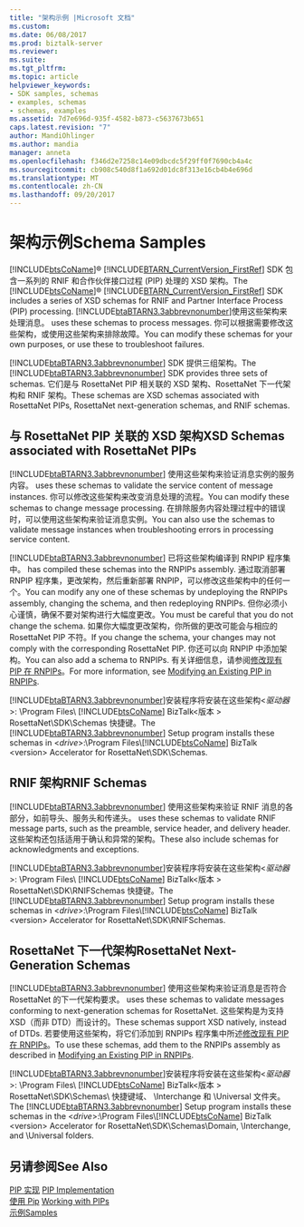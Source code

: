 ```yaml
---
title: "架构示例 |Microsoft 文档"
ms.custom: 
ms.date: 06/08/2017
ms.prod: biztalk-server
ms.reviewer: 
ms.suite: 
ms.tgt_pltfrm: 
ms.topic: article
helpviewer_keywords:
- SDK samples, schemas
- examples, schemas
- schemas, examples
ms.assetid: 7d7e696d-935f-4582-b873-c5637673b651
caps.latest.revision: "7"
author: MandiOhlinger
ms.author: mandia
manager: anneta
ms.openlocfilehash: f346d2e7258c14e09dbcdc5f29ff0f7690cb4a4c
ms.sourcegitcommit: cb908c540d8f1a692d01dc8f313e16cb4b4e696d
ms.translationtype: MT
ms.contentlocale: zh-CN
ms.lasthandoff: 09/20/2017
---
```

# <a name="schema-samples"></a><span data-ttu-id="461f5-102">架构示例</span><span class="sxs-lookup"><span data-stu-id="461f5-102">Schema Samples</span></span>
<span data-ttu-id="461f5-103">[!INCLUDE[btsCoName](../../includes/btsconame-md.md)]® [!INCLUDE[BTARN_CurrentVersion_FirstRef](../../includes/btarn-currentversion-firstref-md.md)] SDK 包含一系列的 RNIF 和合作伙伴接口过程 (PIP) 处理的 XSD 架构。</span><span class="sxs-lookup"><span data-stu-id="461f5-103">The [!INCLUDE[btsCoName](../../includes/btsconame-md.md)]® [!INCLUDE[BTARN_CurrentVersion_FirstRef](../../includes/btarn-currentversion-firstref-md.md)] SDK includes a series of XSD schemas for RNIF and Partner Interface Process (PIP) processing.</span></span> [!INCLUDE[btaBTARN3.3abbrevnonumber](../../includes/btabtarn3-3abbrevnonumber-md.md)]<span data-ttu-id="461f5-104">使用这些架构来处理消息。</span><span class="sxs-lookup"><span data-stu-id="461f5-104"> uses these schemas to process messages.</span></span> <span data-ttu-id="461f5-105">你可以根据需要修改这些架构，或使用这些架构来排除故障。</span><span class="sxs-lookup"><span data-stu-id="461f5-105">You can modify these schemas for your own purposes, or use these to troubleshoot failures.</span></span>  
  
 <span data-ttu-id="461f5-106">[!INCLUDE[btaBTARN3.3abbrevnonumber](../../includes/btabtarn3-3abbrevnonumber-md.md)] SDK 提供三组架构。</span><span class="sxs-lookup"><span data-stu-id="461f5-106">The [!INCLUDE[btaBTARN3.3abbrevnonumber](../../includes/btabtarn3-3abbrevnonumber-md.md)] SDK provides three sets of schemas.</span></span> <span data-ttu-id="461f5-107">它们是与 RosettaNet PIP 相关联的 XSD 架构、RosettaNet 下一代架构和 RNIF 架构。</span><span class="sxs-lookup"><span data-stu-id="461f5-107">These schemas are XSD schemas associated with RosettaNet PIPs, RosettaNet next-generation schemas, and RNIF schemas.</span></span>  
  
## <a name="xsd-schemas-associated-with-rosettanet-pips"></a><span data-ttu-id="461f5-108">与 RosettaNet PIP 关联的 XSD 架构</span><span class="sxs-lookup"><span data-stu-id="461f5-108">XSD Schemas associated with RosettaNet PIPs</span></span>  
 [!INCLUDE[btaBTARN3.3abbrevnonumber](../../includes/btabtarn3-3abbrevnonumber-md.md)]<span data-ttu-id="461f5-109"> 使用这些架构来验证消息实例的服务内容。</span><span class="sxs-lookup"><span data-stu-id="461f5-109"> uses these schemas to validate the service content of message instances.</span></span> <span data-ttu-id="461f5-110">你可以修改这些架构来改变消息处理的流程。</span><span class="sxs-lookup"><span data-stu-id="461f5-110">You can modify these schemas to change message processing.</span></span> <span data-ttu-id="461f5-111">在排除服务内容处理过程中的错误时，可以使用这些架构来验证消息实例。</span><span class="sxs-lookup"><span data-stu-id="461f5-111">You can also use the schemas to validate message instances when troubleshooting errors in processing service content.</span></span>  
  
 [!INCLUDE[btaBTARN3.3abbrevnonumber](../../includes/btabtarn3-3abbrevnonumber-md.md)]<span data-ttu-id="461f5-112"> 已将这些架构编译到 RNPIP 程序集中。</span><span class="sxs-lookup"><span data-stu-id="461f5-112"> has compiled these schemas into the RNPIPs assembly.</span></span> <span data-ttu-id="461f5-113">通过取消部署 RNPIP 程序集，更改架构，然后重新部署 RNPIP，可以修改这些架构中的任何一个。</span><span class="sxs-lookup"><span data-stu-id="461f5-113">You can modify any one of these schemas by undeploying the RNPIPs assembly, changing the schema, and then redeploying RNPIPs.</span></span> <span data-ttu-id="461f5-114">但你必须小心谨慎，确保不要对架构进行大幅度更改。</span><span class="sxs-lookup"><span data-stu-id="461f5-114">You must be careful that you do not change the schema.</span></span> <span data-ttu-id="461f5-115">如果你大幅度更改架构，你所做的更改可能会与相应的 RosettaNet PIP 不符。</span><span class="sxs-lookup"><span data-stu-id="461f5-115">If you change the schema, your changes may not comply with the corresponding RosettaNet PIP.</span></span> <span data-ttu-id="461f5-116">你还可以向 RNPIP 中添加架构。</span><span class="sxs-lookup"><span data-stu-id="461f5-116">You can also add a schema to RNPIPs.</span></span> <span data-ttu-id="461f5-117">有关详细信息，请参阅[修改现有 PIP 在 RNPIPs](../../adapters-and-accelerators/accelerator-rosettanet/modifying-an-existing-pip-in-rnpips.md)。</span><span class="sxs-lookup"><span data-stu-id="461f5-117">For more information, see [Modifying an Existing PIP in RNPIPs](../../adapters-and-accelerators/accelerator-rosettanet/modifying-an-existing-pip-in-rnpips.md).</span></span>  
  
 <span data-ttu-id="461f5-118">[!INCLUDE[btaBTARN3.3abbrevnonumber](../../includes/btabtarn3-3abbrevnonumber-md.md)]安装程序将安装在这些架构\<*驱动器*>: \Program Files\\ [!INCLUDE[btsCoName](../../includes/btsconame-md.md)] BizTalk\<版本 > RosettaNet\SDK\Schemas 快捷键。</span><span class="sxs-lookup"><span data-stu-id="461f5-118">The [!INCLUDE[btaBTARN3.3abbrevnonumber](../../includes/btabtarn3-3abbrevnonumber-md.md)] Setup program installs these schemas in \<*drive*>:\Program Files\\[!INCLUDE[btsCoName](../../includes/btsconame-md.md)] BizTalk \<version> Accelerator for RosettaNet\SDK\Schemas.</span></span>  
  
## <a name="rnif-schemas"></a><span data-ttu-id="461f5-119">RNIF 架构</span><span class="sxs-lookup"><span data-stu-id="461f5-119">RNIF Schemas</span></span>  
 [!INCLUDE[btaBTARN3.3abbrevnonumber](../../includes/btabtarn3-3abbrevnonumber-md.md)]<span data-ttu-id="461f5-120"> 使用这些架构来验证 RNIF 消息的各部分，如前导头、服务头和传递头。</span><span class="sxs-lookup"><span data-stu-id="461f5-120"> uses these schemas to validate RNIF message parts, such as the preamble, service header, and delivery header.</span></span> <span data-ttu-id="461f5-121">这些架构还包括适用于确认和异常的架构。</span><span class="sxs-lookup"><span data-stu-id="461f5-121">These also include schemas for acknowledgments and exceptions.</span></span>  
  
 <span data-ttu-id="461f5-122">[!INCLUDE[btaBTARN3.3abbrevnonumber](../../includes/btabtarn3-3abbrevnonumber-md.md)]安装程序将安装在这些架构\<*驱动器*>: \Program Files\\ [!INCLUDE[btsCoName](../../includes/btsconame-md.md)] BizTalk\<版本 > RosettaNet\SDK\RNIFSchemas 快捷键。</span><span class="sxs-lookup"><span data-stu-id="461f5-122">The [!INCLUDE[btaBTARN3.3abbrevnonumber](../../includes/btabtarn3-3abbrevnonumber-md.md)] Setup program installs these schemas in \<*drive*>:\Program Files\\[!INCLUDE[btsCoName](../../includes/btsconame-md.md)] BizTalk \<version> Accelerator for RosettaNet\SDK\RNIFSchemas.</span></span>  
  
## <a name="rosettanet-next-generation-schemas"></a><span data-ttu-id="461f5-123">RosettaNet 下一代架构</span><span class="sxs-lookup"><span data-stu-id="461f5-123">RosettaNet Next-Generation Schemas</span></span>  
 [!INCLUDE[btaBTARN3.3abbrevnonumber](../../includes/btabtarn3-3abbrevnonumber-md.md)]<span data-ttu-id="461f5-124"> 使用这些架构来验证消息是否符合 RosettaNet 的下一代架构要求。</span><span class="sxs-lookup"><span data-stu-id="461f5-124"> uses these schemas to validate messages conforming to next-generation schemas for RosettaNet.</span></span> <span data-ttu-id="461f5-125">这些架构是为支持 XSD（而非 DTD）而设计的。</span><span class="sxs-lookup"><span data-stu-id="461f5-125">These schemas support XSD natively, instead of DTDs.</span></span> <span data-ttu-id="461f5-126">若要使用这些架构，将它们添加到 RNPIPs 程序集中所述[修改现有 PIP 在 RNPIPs](../../adapters-and-accelerators/accelerator-rosettanet/modifying-an-existing-pip-in-rnpips.md)。</span><span class="sxs-lookup"><span data-stu-id="461f5-126">To use these schemas, add them to the RNPIPs assembly as described in [Modifying an Existing PIP in RNPIPs](../../adapters-and-accelerators/accelerator-rosettanet/modifying-an-existing-pip-in-rnpips.md).</span></span>  
  
 <span data-ttu-id="461f5-127">[!INCLUDE[btaBTARN3.3abbrevnonumber](../../includes/btabtarn3-3abbrevnonumber-md.md)]安装程序将安装在这些架构\<*驱动器*>: \Program Files\\ [!INCLUDE[btsCoName](../../includes/btsconame-md.md)] BizTalk\<版本 > RosettaNet\SDK\Schemas\ 快捷键域、 \Interchange 和 \Universal 文件夹。</span><span class="sxs-lookup"><span data-stu-id="461f5-127">The [!INCLUDE[btaBTARN3.3abbrevnonumber](../../includes/btabtarn3-3abbrevnonumber-md.md)] Setup program installs these schemas in the \<*drive*>:\Program Files\\[!INCLUDE[btsCoName](../../includes/btsconame-md.md)] BizTalk \<version> Accelerator for RosettaNet\SDK\Schemas\Domain, \Interchange, and \Universal folders.</span></span>  
  
## <a name="see-also"></a><span data-ttu-id="461f5-128">另请参阅</span><span class="sxs-lookup"><span data-stu-id="461f5-128">See Also</span></span>  
 <span data-ttu-id="461f5-129">[PIP 实现](../../adapters-and-accelerators/accelerator-rosettanet/pip-implementation.md) </span><span class="sxs-lookup"><span data-stu-id="461f5-129">[PIP Implementation](../../adapters-and-accelerators/accelerator-rosettanet/pip-implementation.md) </span></span>  
 <span data-ttu-id="461f5-130">[使用 Pip](../../adapters-and-accelerators/accelerator-rosettanet/working-with-pips.md) </span><span class="sxs-lookup"><span data-stu-id="461f5-130">[Working with PIPs](../../adapters-and-accelerators/accelerator-rosettanet/working-with-pips.md) </span></span>  
 [<span data-ttu-id="461f5-131">示例</span><span class="sxs-lookup"><span data-stu-id="461f5-131">Samples</span></span>](../../adapters-and-accelerators/accelerator-rosettanet/samples3.md)